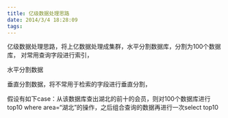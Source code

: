 ```yaml
---
title: 亿级数据处理思路
date: 2014/3/4 18:28:09
tags:
---
```



亿级数据处理思路，将上亿数据处理成集群，水平分割数据库，分割为100个数据库， 对常用查询字段进行索引，

  


水平分割数据

垂直分割数据，将不常用于检索的字段进行垂直分割，

  


假设有如下case：从该数据库查出湖北的前十的会员，则对100个数据库进行top10 where area=“湖北”的操作，之后组合查询的数据再进行一次select top10

